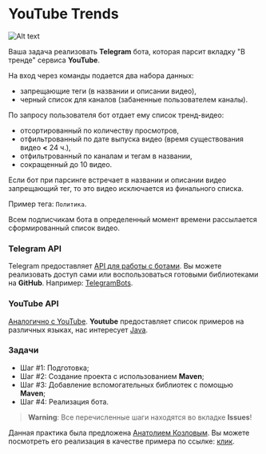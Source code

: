 # YouTube Trends

![Alt text](https://img.haikudeck.com/mi/6b434b6bc34baedefd485ebad9f86aed.png)

Ваша задача реализовать **Telegram** бота, которая парсит вкладку "В тренде" сервиса **YouTube**. 

На вход через команды подается два набора данных:
* запрещающие теги (в названии и описании видео),
* черный список для каналов (забаненные пользователем каналы).

По запросу пользователя бот отдает ему список тренд-видео:
* отсортированный по количеству просмотров,
* отфильтрованный по дате выпуска видео (время существования видео **<** 24 ч.),
* отфильтрованный по каналам и тегам в названии,
* сокращенный до 10 видео.

Если бот при парсинге встречает в названии и описании видео запрещающий тег, то это видео исключается из финального списка.

Пример тега: `Политика`.

Всем подписчикам бота в определенный момент времени рассылается сформированный список видео.

### Telegram API

Telegram предоставляет [API для работы с ботами](https://core.telegram.org/bots). Вы можете реализовать доступ сами или воспользоваться готовыми библиотеками на **GitHub**. Например: [TelegramBots](https://github.com/rubenlagus/TelegramBots). 

### YouTube API

[Аналогично с YouTube](https://developers.google.com/youtube/v3/). **Youtube** предоставляет список примеров на различных языках, нас интересует [Java](https://developers.google.com/youtube/v3/code_samples/java).


### Задачи

* Шаг #1: Подготовка;
* Шаг #2: Создание проекта с использованием **Maven**;
* Шаг #3: Добавление вспомогательных библиотек с помощью **Maven**;
* Шаг #4: Реализация бота.

> **Warning**: Все перечисленные шаги находятся во вкладке **Issues**!

Данная практика была предложена [Анатолием Козловым](https://github.com/AnatoliyKozlov). Вы можете посмотреть его реализация в качестве примера по ссылке: [клик](https://github.com/AnatoliyKozlov/YouTrends).
